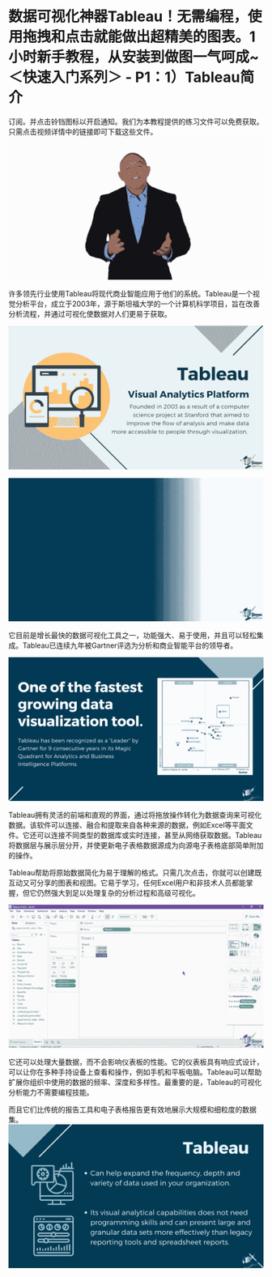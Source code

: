 # 数据可视化神器Tableau！无需编程，使用拖拽和点击就能做出超精美的图表。1小时新手教程，从安装到做图一气呵成~＜快速入门系列＞ - P1：1）Tableau简介 

订阅。并点击铃铛图标以开启通知。我们为本教程提供的练习文件可以免费获取。只需点击视频详情中的链接即可下载这些文件。![](img/3b657b1be778fedd8766bd485966796f_1.png)

许多领先行业使用Tableau将现代商业智能应用于他们的系统。Tableau是一个视觉分析平台，成立于2003年，源于斯坦福大学的一个计算机科学项目，旨在改善分析流程，并通过可视化使数据对人们更易于获取。

![](img/3b657b1be778fedd8766bd485966796f_3.png)

![](img/3b657b1be778fedd8766bd485966796f_4.png)

它目前是增长最快的数据可视化工具之一，功能强大、易于使用，并且可以轻松集成。Tableau已连续九年被Gartner评选为分析和商业智能平台的领导者。

![](img/3b657b1be778fedd8766bd485966796f_6.png)

Tableau拥有灵活的前端和直观的界面，通过将拖放操作转化为数据查询来可视化数据。该软件可以连接、融合和提取来自各种来源的数据，例如Excel等平面文件。它还可以连接不同类型的数据库或实时连接，甚至从网络获取数据。Tableau将数据层与展示层分开，并使更新电子表格数据源成为向源电子表格底部简单附加的操作。

Tableau帮助将原始数据简化为易于理解的格式。只需几次点击，你就可以创建既互动又可分享的图表和视图。它易于学习，任何Excel用户和非技术人员都能掌握，但它仍然强大到足以处理复杂的分析过程和高级可视化。

![](img/3b657b1be778fedd8766bd485966796f_8.png)

它还可以处理大量数据，而不会影响仪表板的性能。它的仪表板具有响应式设计，可以让你在多种手持设备上查看和操作，例如手机和平板电脑。Tableau可以帮助扩展你组织中使用的数据的频率、深度和多样性。最重要的是，Tableau的可视化分析能力不需要编程技能。

而且它们比传统的报告工具和电子表格报告更有效地展示大规模和细粒度的数据集。![](img/3b657b1be778fedd8766bd485966796f_10.png)
